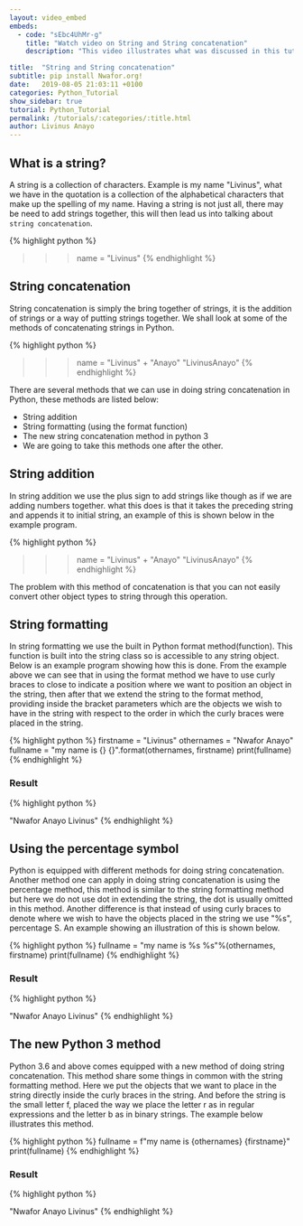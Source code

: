 ```yaml
---
layout: video_embed
embeds:
  - code: "sEbc4UhMr-g"
    title: "Watch video on String and String concatenation"
    description: "This video illustrates what was discussed in this tutorial"

title:  "String and String concatenation"
subtitle: pip install Nwafor.org!
date:   2019-08-05 21:03:11 +0100
categories: Python_Tutorial
show_sidebar: true
tutorial: Python_Tutorial
permalink: /tutorials/:categories/:title.html
author: Livinus Anayo
---
```



## What is a string?
A string is a collection of characters.
Example is my name "Livinus", what we have in the quotation is a collection of the alphabetical characters that make up the spelling of my name.
Having a string is not just all, there may be need to add strings together, this will then lead us into talking about `string concatenation`.

{% highlight python %}
>>> name = "Livinus"
{% endhighlight %}

## String concatenation

String concatenation is simply the bring together of strings, it is the addition of strings or a way of putting strings together. We shall look at some of the methods of concatenating strings in Python.

{% highlight python %}
>>> name = "Livinus" + "Anayo"
"LivinusAnayo"
{% endhighlight %}

There are several methods that we can use in doing string concatenation in Python, these methods are listed below:

<ul>
  <li>String addition</li>
  <li>String formatting (using the format function)</li>
  <li>The new string concatenation method in python 3</li>
  <li>We are going to take this methods one after the other.</li>
</ul>

## String addition

In string addition we use the plus sign to add strings like though as if we are adding numbers together. what this does is that it takes the preceding string and appends it to initial string, an example of this is shown below in the example program.

{% highlight python %}
>>> name = "Livinus" + "Anayo"
"LivinusAnayo"
{% endhighlight %}

The problem with this method of concatenation is that you can not easily convert other object types to string through this operation.

## String formatting

In string formatting we use the built in Python format method(function). This function is built into the string class so is accessible to any string object. Below is an example program showing how this is done.
From the example above we can see that in using the format method we have to use curly braces to close to indicate a position where we want to position an object in the string, then after that we extend the string to the format method, providing inside the bracket parameters which are the objects we wish to have in the string with respect to the order in which the curly braces were placed in the string.

{% highlight python %}
firstname = "Livinus"
othernames = "Nwafor Anayo"
fullname = "my name is {} {}".format(othernames, firstname)
print(fullname)
{% endhighlight %}

<h3>Result</h3>

{% highlight python %}
>>>
"Nwafor Anayo Livinus"
{% endhighlight %}

## Using the percentage symbol

Python is equipped with different methods for doing string concatenation. Another method one can apply in doing string concatenation is using the percentage method, this method is similar to the string formatting method but here we do not use dot in extending the string, the dot is usually omitted in this method. Another difference is that instead of using curly braces to denote where we wish to have the objects placed in the string we use "%s", percentage S. An example showing an illustration of this is shown below.

{% highlight python %}
fullname = "my name is %s %s"%(othernames, firstname)
print(fullname)
{% endhighlight %}

<h3>Result</h3>

{% highlight python %}
>>>
"Nwafor Anayo Livinus"
{% endhighlight %}

## The new Python 3 method

Python 3.6 and above comes equipped with a new method of doing string concatenation. This method share some things in common with the string formatting method. Here we put the objects that we want to place in the string directly inside the curly braces in the string. And before the string is the small letter f, placed the way we place the letter r as in regular expressions and the letter b as in binary strings. The example below illustrates this method.

{% highlight python %}
fullname = f"my name is {othernames} {firstname}"
print(fullname)
{% endhighlight %}

<h3>Result</h3>

{% highlight python %}
>>>
"Nwafor Anayo Livinus"
{% endhighlight %}
